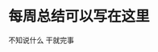 <!--
 * @Author: your name
 * @Date: 2020-04-15 20:28:58
 * @LastEditTime: 2020-09-03 18:03:02
 * @LastEditors: your name
 * @Description: In User Settings Edit
 * @FilePath: \Frontend-01-Template\week16\NOTE.md
-->
# 每周总结可以写在这里
不知说什么 干就完事